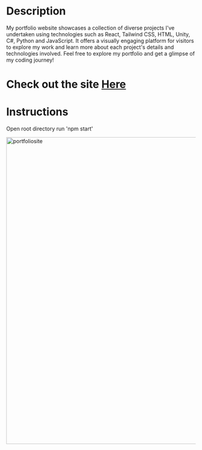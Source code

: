# Description
My portfolio website showcases a collection of diverse projects I've undertaken using technologies such as React, Tailwind CSS, HTML, Unity, C#, Python and JavaScript. It offers a visually engaging platform for visitors to explore my work and learn more about each project's details and technologies involved. Feel free to explore my portfolio and get a glimpse of my coding journey!

# Check out the site <a className='bold' href='https://www.samuelbaker.ca/' target='_blank' rel='noopener noreferrer'>Here</a>

# Instructions
Open root directory
run 'npm start'

<img width="813" alt="portfoliosite" src="https://github.com/Forworddash/portfoliosite/assets/59719097/cd23aff1-edb9-423c-89be-f7fc72d04964">
<img width='813" alt="portfoliosite" src"src/images/portfoliosite.png">
